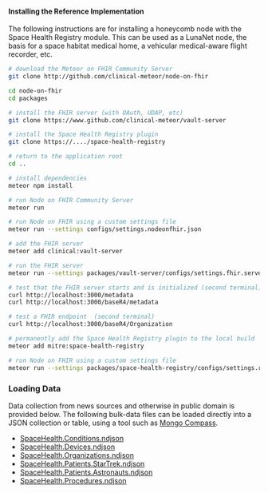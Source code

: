 


#### Installing the Reference Implementation  

The following instructions are for installing a honeycomb node with the Space Health Registry module.  This can be used as a LunaNet node, the basis for a space habitat medical home, a vehicular medical-aware flight recorder, etc.  

```bash
# download the Meteor on FHIR Community Server
git clone http://github.com/clinical-meteor/node-on-fhir

cd node-on-fhir
cd packages

# install the FHIR server (with OAuth, UDAP, etc)
git clone https://www.github.com/clinical-meteor/vault-server

# install the Space Health Registry plugin
git clone https://..../space-health-registry

# return to the application root
cd ..

# install dependencies
meteor npm install

# run Node on FHIR Community Server
meteor run 

# run Node on FHIR using a custom settings file
meteor run --settings configs/settings.nodeonfhir.json

# add the FHIR server 
meteor add clinical:vault-server

# run the FHIR server
meteor run --settings packages/vault-server/configs/settings.fhir.server.json

# test that the FHIR server starts and is initialized (second terminal)
curl http://localhost:3000/metadata
curl http://localhost:3000/baseR4/metadata

# test a FHIR endpoint  (second terminal)
curl http://localhost:3000/baseR4/Organization

# permanently add the Space Health Registry plugin to the local build
meteor add mitre:space-health-registry

# run Node on FHIR using a custom settings file
meteor run --settings packages/space-health-registry/configs/settings.registry.json 
```


### Loading Data

Data collection from news sources and otherwise in public domain is provided below.  The following bulk-data files can be loaded directly into a JSON collection or table, using a tool such as [Mongo Compass](https://www.mongodb.com/products/compass).  

- [SpaceHealth.Conditions.ndjson](SpaceHealth.Conditions.ndjson)
- [SpaceHealth.Devices.ndjson](SpaceHealth.Devices.ndjson)
- [SpaceHealth.Organizations.ndjson](SpaceHealth.Organizations.ndjson)
- [SpaceHealth.Patients.StarTrek.ndjson](SpaceHealth.Patients.StarTrek.ndjson)
- [SpaceHealth.Patients.Astronauts.ndjson](SpaceHealth.Patients.Astronauts.ndjson)
- [SpaceHealth.Procedures.ndjson](SpaceHealth.Procedures.ndjson)





